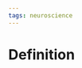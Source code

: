 ```yaml
---
tags: neuroscience
---
```


# Definition



[^1]: [Neuroscience: Exploring the Brain](zotero://open-pdf/library/items/XKTXTVY7?page=1)